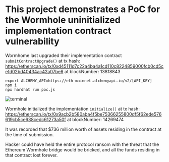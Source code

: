 # This project demonstrates a PoC for the Wormhole uninitialized implementation contract vulnerability

Wormhome last upgraded their implementation contract `submitContractUpgrade()` at tx hash:  https://etherscan.io/tx/0xd45111d7c22a4ba4a1cd110c8224859000fcb0cd5cefd02bd40434ac42a07be6 at blockNumber: 13818843

```shell
export ALCHEMY_API=https://eth-mainnet.alchemyapi.io/v2/[API_KEY]
npm i
npx hardhat run poc.js
```

![terminal](https://user-images.githubusercontent.com/13177578/163887843-3cdffc81-4f9b-4ccb-830c-c3b8ce73ba20.png)

Wormhole initialized the implementation `initialize()` at tx hash: https://etherscan.io/tx/0x9acb2b580aba4f5be75366255800df5f62ede576619cb5ce638cedc61273a50f at blockNumber: 14269474

It was recorded that $736 million worth of assets residing in the contract at the time of submission.

 Hacker could have held the entire protocol ransom with the threat that the Ethereum Wormhole bridge would be bricked, and all the funds residing in that contract lost forever.